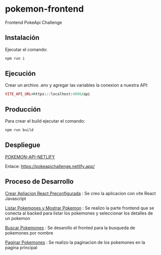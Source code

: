 # pokemon-frontend
 Frontend PokeApi Challenge

Instalación
-----

Ejecutar el comando:

```ruby
npm run i 
```

Ejecución
-----

Crear un archivo .env y agregar las variables la conexion a nuestra API: 

```ruby
VITE_API_URL=https://localhost:4000/api
```
Producción
-----

Para crear el build ejecutar el comando:
```ruby
npm run build
```

Despliegue
-----

[POKEMON-API-NETLIFY](https://pokeapichallenge.netlify.app/)

Enlace: <https://pokeapichallenge.netlify.app/>

Proceso de Desarrollo
-----
[Crear Apliacion React Preconfigurada](https://github.com/jfpanchi2/pokemon-frontend/tree/4179ddb296baca1d918c52e7d0bb40c69b7cbc51)
: Se creo la aplicacion con vite React Javascript

[Listar Pokemones y Mostrar Pokemon](https://github.com/jfpanchi2/pokemon-frontend/tree/32b3a088b700accfe0088db8c1ad71fec1095150) : Se realizo la parte frontend que se conecta al backed para listar los pokemones y seleccionar los detalles de un pokemon

[Buscar Pokemones](https://github.com/jfpanchi2/pokemon-frontend/tree/d194f3b2b7aba660d358311f91c6939afa32bc3b) : Se desarollo el fronted para la busqueda de pokemones por nombre

[Paginar Pokemones](https://github.com/jfpanchi2/pokemon-frontend/tree/269f6b25455c2d1fbb384d45aa76a7a7d69b8298) : Se realizo la paginacion de los pokemones en la pagina principal

